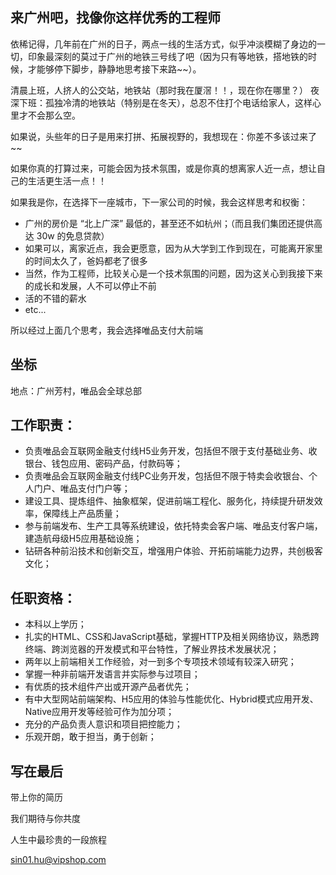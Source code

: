 

## 来广州吧，找像你这样优秀的工程师


依稀记得，几年前在广州的日子，两点一线的生活方式，似乎冲淡模糊了身边的一切，印象最深刻的莫过于广州的地铁三号线了吧（因为只有等地铁，搭地铁的时候，才能够停下脚步，静静地思考接下来路~~）。

清晨上班，人挤人的公交站，地铁站（那时我在厦滘！！，现在你在哪里？） 夜深下班：孤独冷清的地铁站（特别是在冬天），总忍不住打个电话给家人，这样心里才不会那么空。

如果说，头些年的日子是用来打拼、拓展视野的，我想现在：你差不多该过来了~~

如果你真的打算过来，可能会因为技术氛围，或是你真的想离家人近一点，想让自己的生活更生活一点！！

如果我是你，在选择下一座城市，下一家公司的时候，我会这样思考和权衡：

- 广州的房价是 “北上广深” 最低的，甚至还不如杭州；（而且我们集团还提供高达 30w 的免息贷款）
- 如果可以，离家近点，我会更愿意，因为从大学到工作到现在，可能离开家里的时间太久了，爸妈都老了很多
- 当然，作为工程师，比较关心是一个技术氛围的问题，因为这关心到我接下来的成长和发展，人不可以停止不前
- 活的不错的薪水
- etc...

所以经过上面几个思考，我会选择唯品支付大前端






## 坐标

地点：广州芳村，唯品会全球总部


## 工作职责：

- 负责唯品会互联网金融支付线H5业务开发，包括但不限于支付基础业务、收银台、钱包应用、密码产品，付款码等；
- 负责唯品会互联网金融支付线PC业务开发，包括但不限于特卖会收银台、个人门户、唯品支付门户等；
- 建设工具、提炼组件、抽象框架，促进前端工程化、服务化，持续提升研发效率，保障线上产品质量；
- 参与前端发布、生产工具等系统建设，依托特卖会客户端、唯品支付客户端，建造航母级H5应用基础设施；
- 钻研各种前沿技术和创新交互，增强用户体验、开拓前端能力边界，共创极客文化；

## 任职资格：

- 本科以上学历；
- 扎实的HTML、CSS和JavaScript基础，掌握HTTP及相关网络协议，熟悉跨终端、跨浏览器的开发模式和平台特性，了解业界技术发展状况；
- 两年以上前端相关工作经验，对一到多个专项技术领域有较深入研究；
- 掌握一种非前端开发语言并实际参与过项目；
- 有优质的技术组件产出或开源产品者优先；
- 有中大型网站前端架构、H5应用的体验与性能优化、Hybrid模式应用开发、Native应用开发等经验可作为加分项；
- 充分的产品负责人意识和项目把控能力；
- 乐观开朗，敢于担当，勇于创新；

## 写在最后

带上你的简历

我们期待与你共度

人生中最珍贵的一段旅程

sin01.hu@vipshop.com
